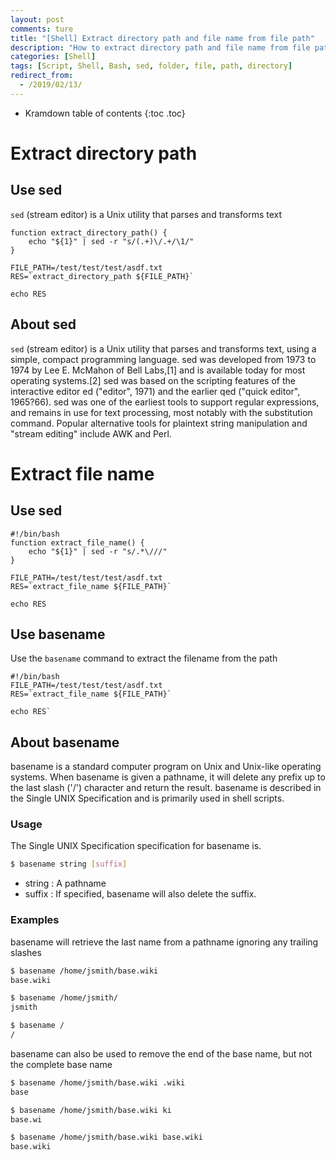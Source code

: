```yaml
---
layout: post
comments: ture
title: "[Shell] Extract directory path and file name from file path"
description: "How to extract directory path and file name from file path using sed and basename"
categories: [Shell]
tags: [Script, Shell, Bash, sed, folder, file, path, directory]
redirect_from:
  - /2019/02/13/
---
```


* Kramdown table of contents
{:toc .toc}

# Extract directory path
## Use sed
`sed` (stream editor) is a Unix utility that parses and transforms text
~~~ shell
function extract_directory_path() {
    echo "${1}" | sed -r "s/(.+)\/.+/\1/"
}

FILE_PATH=/test/test/test/asdf.txt
RES=`extract_directory_path ${FILE_PATH}`

echo RES
~~~

## About sed
`sed` (stream editor) is a Unix utility that parses and transforms text, using a simple, compact programming language. sed was developed from 1973 to 1974 by Lee E. McMahon of Bell Labs,[1] and is available today for most operating systems.[2] sed was based on the scripting features of the interactive editor ed ("editor", 1971) and the earlier qed ("quick editor", 1965?66). sed was one of the earliest tools to support regular expressions, and remains in use for text processing, most notably with the substitution command. Popular alternative tools for plaintext string manipulation and "stream editing" include AWK and Perl.

# Extract file name
## Use sed
``` shell
#!/bin/bash
function extract_file_name() {
    echo "${1}" | sed -r "s/.*\///"
}

FILE_PATH=/test/test/test/asdf.txt
RES=`extract_file_name ${FILE_PATH}`

echo RES
```

## Use basename
Use the `basename` command to extract the filename from the path
``` shell
#!/bin/bash
FILE_PATH=/test/test/test/asdf.txt
RES=`extract_file_name ${FILE_PATH}`

echo RES`
```
## About basename
basename is a standard computer program on Unix and Unix-like operating systems. When basename is given a pathname, it will delete any prefix up to the last slash ('/') character and return the result. basename is described in the Single UNIX Specification and is primarily used in shell scripts.
### Usage
The Single UNIX Specification specification for basename is.
~~~ bash
$ basename string [suffix]
~~~
* string : A pathname
* suffix : If specified, basename will also delete the suffix.

### Examples

basename will retrieve the last name from a pathname ignoring any trailing slashes
~~~ bash
$ basename /home/jsmith/base.wiki 
base.wiki

$ basename /home/jsmith/
jsmith

$ basename /
/
~~~
basename can also be used to remove the end of the base name, but not the complete base name

~~~ bash
$ basename /home/jsmith/base.wiki .wiki
base

$ basename /home/jsmith/base.wiki ki
base.wi

$ basename /home/jsmith/base.wiki base.wiki
base.wiki
~~~
